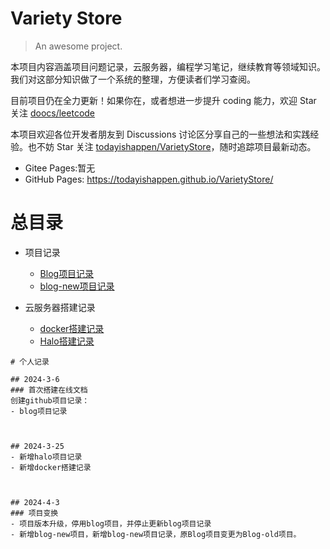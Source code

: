 <!--首页内容-->

# Variety Store

> An awesome project.



本项目内容涵盖项目问题记录，云服务器，编程学习笔记，继续教育等领域知识。我们对这部分知识做了一个系统的整理，方便读者们学习查阅。

目前项目仍在全力更新！如果你在，或者想进一步提升 coding 能力，欢迎 Star 关注 [doocs/leetcode](https://github.com/doocs/leetcode)

本项目欢迎各位开发者朋友到 Discussions 讨论区分享自己的一些想法和实践经验。也不妨 Star 关注 [todayishappen/VarietyStore](https://github.com/todayishappen/VarietyStore)，随时追踪项目最新动态。

- Gitee Pages:暂无
- GitHub Pages: https://todayishappen.github.io/VarietyStore/







# 总目录

* 项目记录
  * [Blog项目记录](/ProjectDocs/个人记录/项目记录/Blog项目记录.md) <!--注意这里是相对路径-->
  * [blog-new项目记录](/ProjectDocs/个人记录/项目记录/blog-new项目记录.md)



* 云服务器搭建记录
  * [docker搭建记录](/ProjectDocs/个人记录/云服务器搭建记录/docker搭建记录.md)
  * [Halo搭建记录](/ProjectDocs/个人记录/云服务器搭建记录/Halo搭建记录.md)



```timeline
# 个人记录

## 2024-3-6
### 首次搭建在线文档
创建github项目记录：
- blog项目记录



## 2024-3-25
- 新增halo项目记录
- 新增docker搭建记录



## 2024-4-3
### 项目变换
- 项目版本升级，停用blog项目，并停止更新blog项目记录
- 新增blog-new项目，新增blog-new项目记录，原Blog项目变更为Blog-old项目。


```







